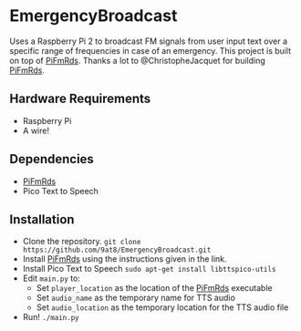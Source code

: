# EmergencyBroadcast
Uses a Raspberry Pi 2 to broadcast FM signals from user input text over a specific range of frequencies in case of an emergency.
This project is built on top of [PiFmRds](https://github.com/ChristopheJacquet/PiFmRds).
Thanks a lot to @ChristopheJacquet for building [PiFmRds](https://github.com/ChristopheJacquet/PiFmRds).

## Hardware Requirements
- Raspberry Pi
- A wire!

## Dependencies
- [PiFmRds](https://github.com/ChristopheJacquet/PiFmRds)
- Pico Text to Speech

## Installation
- Clone the repository.
  `git clone https://github.com/9at8/EmergencyBroadcast.git`
- Install [PiFmRds](https://github.com/ChristopheJacquet/PiFmRds) using the instructions given in the link.
- Install Pico Text to Speech
  `sudo apt-get install libttspico-utils`
- Edit `main.py` to:
  - Set `player_location` as the location of the [PiFmRds](https://github.com/ChristopheJacquet/PiFmRds) executable
  - Set `audio_name` as the temporary name for TTS audio
  - Set `audio_location` as the temporary location for the TTS audio file
- Run! `./main.py`
